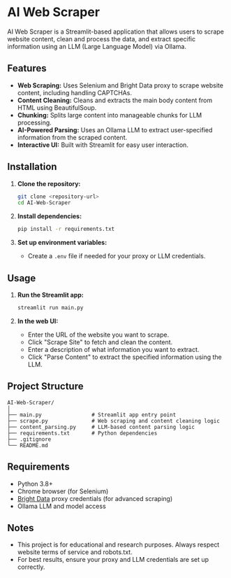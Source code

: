 # AI Web Scraper

AI Web Scraper is a Streamlit-based application that allows users to scrape website content, clean and process the data, and extract specific information using an LLM (Large Language Model) via Ollama.

## Features

- **Web Scraping:** Uses Selenium and Bright Data proxy to scrape website content, including handling CAPTCHAs.
- **Content Cleaning:** Cleans and extracts the main body content from HTML using BeautifulSoup.
- **Chunking:** Splits large content into manageable chunks for LLM processing.
- **AI-Powered Parsing:** Uses an Ollama LLM to extract user-specified information from the scraped content.
- **Interactive UI:** Built with Streamlit for easy user interaction.

## Installation

1. **Clone the repository:**

   ```sh
   git clone <repository-url>
   cd AI-Web-Scraper
   ```

2. **Install dependencies:**

   ```sh
   pip install -r requirements.txt
   ```

3. **Set up environment variables:**
   - Create a `.env` file if needed for your proxy or LLM credentials.

## Usage

1. **Run the Streamlit app:**

   ```sh
   streamlit run main.py
   ```

2. **In the web UI:**
   - Enter the URL of the website you want to scrape.
   - Click "Scrape Site" to fetch and clean the content.
   - Enter a description of what information you want to extract.
   - Click "Parse Content" to extract the specified information using the LLM.

## Project Structure

```
AI-Web-Scraper/
│
├── main.py                # Streamlit app entry point
├── scrape.py              # Web scraping and content cleaning logic
├── content_parsing.py     # LLM-based content parsing logic
├── requirements.txt       # Python dependencies
├── .gitignore
└── README.md
```

## Requirements

- Python 3.8+
- Chrome browser (for Selenium)
- [Bright Data](https://brightdata.com/) proxy credentials (for advanced scraping)
- Ollama LLM and model access

## Notes

- This project is for educational and research purposes. Always respect website terms of service and robots.txt.
- For best results, ensure your proxy and LLM credentials are set up correctly.
